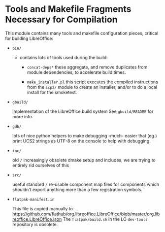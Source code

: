 # Tools and Makefile Fragments Necessary for Compilation

This module contains many tools and makefile configuration pieces,
critical for building LibreOffice:

- `bin/`

    - contains lots of tools used during the build:

        - `concat-deps*`
            these aggregate, and remove duplicates from module
            dependencies, to accelerate build times.

        - `make_installer.pl`
            this script executes the compiled instructions from
            the `scp2/` module to create an installer, and/or to
            do a local install for the smoketest.

- `gbuild/`

    implementation of the LibreOffice build system
    See `gbuild/README` for more info.

- `gdb/`

    lots of nice python helpers to make debugging -much- easier
    that (eg.) print UCS2 strings as UTF-8 on the console to
    help with debugging.

- `inc/`

    old `/` increasingly obsolete dmake setup and includes, we are
    trying to entirely rid ourselves of this

- `src/`

    useful standard `/` re-usable component map files for components
    which shouldn't export anything more than a few registration
    symbols.

- `flatpak-manifest.in`

    This file is copied manually to https://github.com/flathub/org.libreoffice.LibreOffice/blob/master/org.libreoffice.LibreOffice.json
    The `flatpak/build.sh` in the LO `dev-tools` repository is obsolete.

